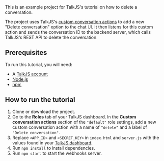 This is an example project for TalkJS's tutorial on how to delete a conversation.

The project uses TalkJS's [custom conversation actions](https://talkjs.com/docs/Features/Customizations/Conversation_Actions/) to add a new "Delete conversation" option to the chat UI. It then listens for this custom action and sends the conversation ID to the backend server, which calls TalkJS's REST API to delete the conversation.

## Prerequisites

To run this tutorial, you will need:

- A [TalkJS account](https://talkjs.com/dashboard/login)
- [Node.js](https://nodejs.org/en)
- [npm](https://www.npmjs.com/)

## How to run the tutorial

1. Clone or download the project.
2. Go to the **Roles** tab of your TalkJS dashboard. In the **Custom conversation actions** section of the `"default"` role settings, add a new custom conversation action with a name of `"delete"` and a label of `"Delete conversation"`.
3. Replace `<APP_ID>` and `<SECRET_KEY>` in `index.html` and `server.js` with the values found in your [TalkJS dashboard](https://talkjs.com/dashboard/login).
4. Run `npm install` to install dependencies.
5. Run `npm start` to start the webhooks server.
